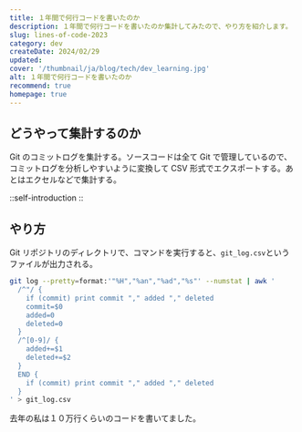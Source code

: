 ```yaml
---
title: １年間で何行コードを書いたのか
description: １年間で何行コードを書いたのか集計してみたので、やり方を紹介します。
slug: lines-of-code-2023
category: dev
createDate: 2024/02/29
updated: 
cover: '/thumbnail/ja/blog/tech/dev_learning.jpg'
alt: １年間で何行コードを書いたのか
recommend: true
homepage: true
---
```


## どうやって集計するのか

Git のコミットログを集計する。ソースコードは全て Git で管理しているので、コミットログを分析しやすいように変換して CSV 形式でエクスポートする。あとはエクセルなどで集計する。

::self-introduction
::

## やり方

Git リポジトリのディレクトリで、コマンドを実行すると、`git_log.csv`というファイルが出力される。

```bash
git log --pretty=format:'"%H","%an","%ad","%s"' --numstat | awk '
  /^"/ {
    if (commit) print commit "," added "," deleted
    commit=$0
    added=0
    deleted=0
  }
  /^[0-9]/ {
    added+=$1
    deleted+=$2
  }
  END {
    if (commit) print commit "," added "," deleted
  }
' > git_log.csv
```

去年の私は１０万行くらいのコードを書いてました。